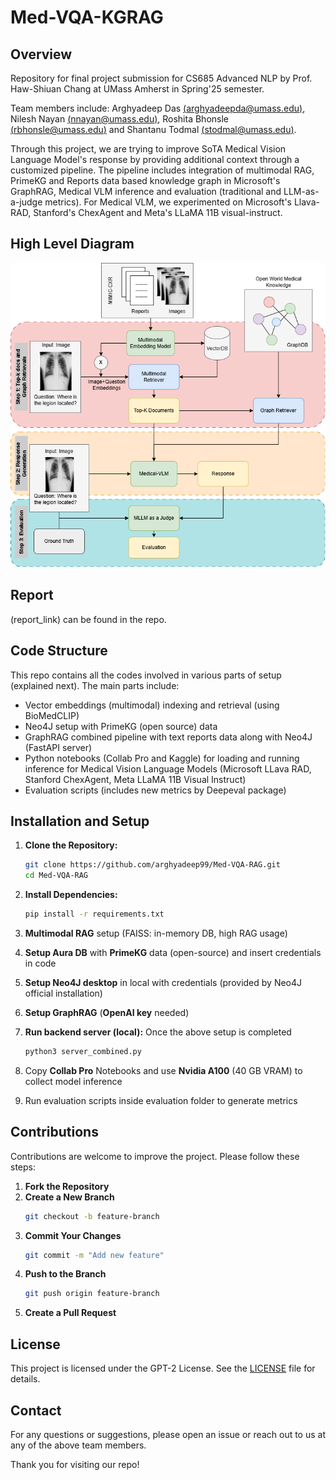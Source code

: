 # Med-VQA-KGRAG
## Overview
Repository for final project submission for CS685 Advanced NLP by Prof. Haw-Shiuan Chang at 
UMass Amherst in Spring'25 semester. 

Team members include: Arghyadeep Das [(arghyadeepda@umass.edu)](mailto:arghyadeepda@umass.edu), 
Nilesh Nayan [(nnayan@umass.edu)](mailto:nnayan@umass.edu), 
Roshita Bhonsle [(rbhonsle@umass.edu)](mailto:rbhonsle@umass.edu) and 
Shantanu Todmal [(stodmal@umass.edu)](mailto:stodmal@umass.edu).

Through this project, we are trying to improve SoTA Medical Vision Language
Model's response by providing additional context through a customized pipeline. 
The pipeline includes integration of multimodal RAG, PrimeKG and Reports
data based knowledge graph in Microsoft's GraphRAG, Medical VLM inference and 
evaluation (traditional and LLM-as-a-judge metrics). For Medical VLM, we 
experimented on Microsoft's Llava-RAD, Stanford's ChexAgent and Meta's
LLaMA 11B visual-instruct.

## High Level Diagram
![High Level Architecture](docs/685-Proposal-Arch.png)

## Report
(report_link) can be found in the repo.

## Code Structure
This repo contains all the codes involved in various parts of setup (explained next). The main parts include:
- Vector embeddings (multimodal) indexing and retrieval (using BioMedCLIP)
- Neo4J setup with PrimeKG (open source) data
- GraphRAG combined pipeline with text reports data along with Neo4J (FastAPI server)
- Python notebooks (Collab Pro and Kaggle) for loading and running inference for Medical Vision Language Models 
(Microsoft LLava RAD, Stanford ChexAgent, Meta LLaMA 11B Visual Instruct)
- Evaluation scripts (includes new metrics by Deepeval package)


## Installation and Setup

1. **Clone the Repository:**
    ```bash
    git clone https://github.com/arghyadeep99/Med-VQA-RAG.git
    cd Med-VQA-RAG
    ```

2. **Install Dependencies:**
    ```bash
    pip install -r requirements.txt
    ```
3. **Multimodal RAG** setup (FAISS: in-memory DB, high RAG usage)
4. **Setup Aura DB** with **PrimeKG** data (open-source) and insert credentials in code
5. **Setup Neo4J desktop** in local with credentials (provided by Neo4J official installation)
6. **Setup GraphRAG** (**OpenAI key** needed)
7. **Run backend server (local):** Once the above setup is completed
    ```bash
    python3 server_combined.py
    ```
8. Copy **Collab Pro** Notebooks and use **Nvidia A100** (40 GB VRAM) to collect model inference
9. Run evaluation scripts inside evaluation folder to generate metrics

## Contributions
Contributions are welcome to improve the project. 
Please follow these steps:

1. **Fork the Repository**
2. **Create a New Branch**
    ```bash
    git checkout -b feature-branch
    ```
3. **Commit Your Changes**
    ```bash
    git commit -m "Add new feature"
    ```
4. **Push to the Branch**
    ```bash
    git push origin feature-branch
    ```
5. **Create a Pull Request**

## License

This project is licensed under the GPT-2 License. See the [LICENSE](LICENSE) file for details.

## Contact

For any questions or suggestions, please open an issue or reach out to us at any of the above team members.

Thank you for visiting our repo!
